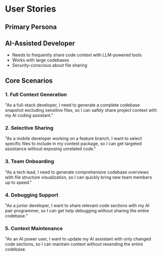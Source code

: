 # User Stories

## Primary Persona

## AI-Assisted Developer

- Needs to frequently share code context with LLM-powered tools
- Works with large codebases
- Security-conscious about file sharing

## Core Scenarios

### 1. Full Context Generation

"As a full-stack developer, I need to generate a complete codebase snapshot excluding sensitive files, so I can safely share project context with my AI coding assistant."

### 2. Selective Sharing

"As a mobile developer working on a feature branch, I want to select specific files to include in my context package, so I can get targeted assistance without exposing unrelated code."

### 3. Team Onboarding

"As a tech lead, I need to generate comprehensive codebase overviews with file structure visualization, so I can quickly bring new team members up to speed."

### 4. Debugging Support

"As a junior developer, I want to share relevant code sections with my AI pair programmer, so I can get help debugging without sharing the entire codebase."

### 5. Context Maintenance

"As an AI power user, I want to update my AI assistant with only changed code sections, so I can maintain context without resending the entire codebase.
